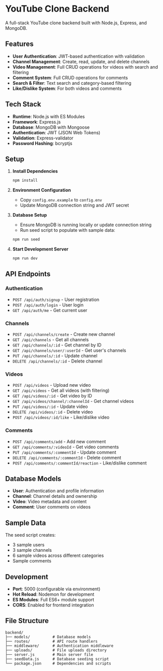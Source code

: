 # YouTube Clone Backend

A full-stack YouTube clone backend built with Node.js, Express, and MongoDB.

## Features

- **User Authentication**: JWT-based authentication with validation
- **Channel Management**: Create, read, update, and delete channels
- **Video Management**: Full CRUD operations for videos with search and filtering
- **Comment System**: Full CRUD operations for comments
- **Search & Filter**: Text search and category-based filtering
- **Like/Dislike System**: For both videos and comments

## Tech Stack

- **Runtime**: Node.js with ES Modules
- **Framework**: Express.js
- **Database**: MongoDB with Mongoose
- **Authentication**: JWT (JSON Web Tokens)
- **Validation**: Express-validator
- **Password Hashing**: bcryptjs

## Setup

1. **Install Dependencies**
   ```bash
   npm install
   ```

2. **Environment Configuration**
   - Copy `config.env.example` to `config.env`
   - Update MongoDB connection string and JWT secret

3. **Database Setup**
   - Ensure MongoDB is running locally or update connection string
   - Run seed script to populate with sample data:
   ```bash
   npm run seed
   ```

4. **Start Development Server**
   ```bash
   npm run dev
   ```

## API Endpoints

### Authentication
- `POST /api/auth/signup` - User registration
- `POST /api/auth/login` - User login
- `GET /api/auth/me` - Get current user

### Channels
- `POST /api/channels/create` - Create new channel
- `GET /api/channels` - Get all channels
- `GET /api/channels/:id` - Get channel by ID
- `GET /api/channels/user/:userId` - Get user's channels
- `PUT /api/channels/:id` - Update channel
- `DELETE /api/channels/:id` - Delete channel

### Videos
- `POST /api/videos` - Upload new video
- `GET /api/videos` - Get all videos (with filtering)
- `GET /api/videos/:id` - Get video by ID
- `GET /api/videos/channel/:channelId` - Get channel videos
- `PUT /api/videos/:id` - Update video
- `DELETE /api/videos/:id` - Delete video
- `POST /api/videos/:id/like` - Like/dislike video

### Comments
- `POST /api/comments/add` - Add new comment
- `GET /api/comments/:videoId` - Get video comments
- `PUT /api/comments/:commentId` - Update comment
- `DELETE /api/comments/:commentId` - Delete comment
- `POST /api/comments/:commentId/reaction` - Like/dislike comment

## Database Models

- **User**: Authentication and profile information
- **Channel**: Channel details and ownership
- **Video**: Video metadata and content
- **Comment**: User comments on videos

## Sample Data

The seed script creates:
- 3 sample users
- 3 sample channels
- 6 sample videos across different categories
- Sample comments

## Development

- **Port**: 5000 (configurable via environment)
- **Hot Reload**: Nodemon for development
- **ES Modules**: Full ES6+ module support
- **CORS**: Enabled for frontend integration

## File Structure

```
backend/
├── models/          # Database models
├── routes/          # API route handlers
├── middleware/      # Authentication middleware
├── uploads/         # File uploads directory
├── server.js        # Main server file
├── seedData.js      # Database seeding script
└── package.json     # Dependencies and scripts
```
